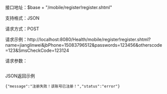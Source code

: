 接口地址：$base + "/mobile/register!register.shtml"

支持格式：JSON

请求方式：POST

请求示例：http://localhost:8080/Health/mobile/register!register.shtml?name=jianglinwei&jbPhone=15083796512&passwords=123456&otherscode=123&SmsCheckCode=123124

请求参数：
```
```

JSON返回示例
```
{"message":"注册失败！该账号已注册！","status":"error"}
```
